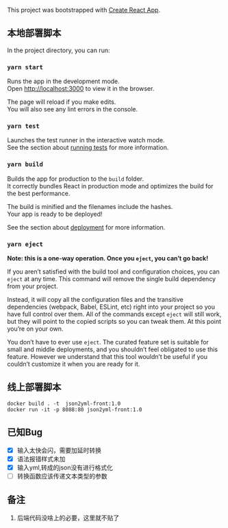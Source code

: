 This project was bootstrapped with [Create React App](https://github.com/facebook/create-react-app).

## 本地部署脚本

In the project directory, you can run:

### `yarn start`

Runs the app in the development mode.<br />
Open [http://localhost:3000](http://localhost:3000) to view it in the browser.

The page will reload if you make edits.<br />
You will also see any lint errors in the console.

### `yarn test`

Launches the test runner in the interactive watch mode.<br />
See the section about [running tests](https://facebook.github.io/create-react-app/docs/running-tests) for more information.

### `yarn build`

Builds the app for production to the `build` folder.<br />
It correctly bundles React in production mode and optimizes the build for the best performance.

The build is minified and the filenames include the hashes.<br />
Your app is ready to be deployed!

See the section about [deployment](https://facebook.github.io/create-react-app/docs/deployment) for more information.

### `yarn eject`

**Note: this is a one-way operation. Once you `eject`, you can’t go back!**

If you aren’t satisfied with the build tool and configuration choices, you can `eject` at any time. This command will remove the single build dependency from your project.

Instead, it will copy all the configuration files and the transitive dependencies (webpack, Babel, ESLint, etc) right into your project so you have full control over them. All of the commands except `eject` will still work, but they will point to the copied scripts so you can tweak them. At this point you’re on your own.

You don’t have to ever use `eject`. The curated feature set is suitable for small and middle deployments, and you shouldn’t feel obligated to use this feature. However we understand that this tool wouldn’t be useful if you couldn’t customize it when you are ready for it.
## 线上部署脚本
```
docker build . -t  json2yml-front:1.0
docker run -it -p 8088:80 json2yml-front:1.0
```
## 已知Bug
- [x] 输入太快会闪，需要加延时转换
- [x] 语法报错样式未加
- [x] 输入yml,转成的json没有进行格式化
- [ ] 转换函数应该传递文本类型的参数

## 备注
1. 后端代码没啥上的必要，这里就不贴了
